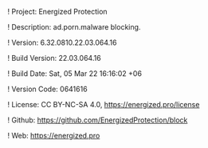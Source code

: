 ! Project: Energized Protection

! Description: ad.porn.malware blocking.

! Version: 6.32.0810.22.03.064.16

! Build Version: 22.03.064.16

! Build Date: Sat, 05 Mar 22 16:16:02 +06

! Version Code: 0641616

! License: CC BY-NC-SA 4.0, https://energized.pro/license

! Github: https://github.com/EnergizedProtection/block

! Web: https://energized.pro
